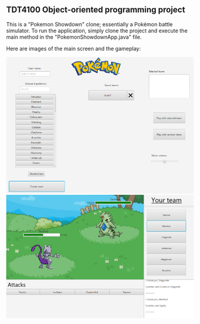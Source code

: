 ## TDT4100 Object-oriented programming project

This is a "Pokemon Showdown" clone; essentially a Pokémon battle simulator. To run the application, simply clone the project and execute the main method in the "PokemonShowdownApp.java" file.

Here are images of the main screen and the gameplay:

![Image not found](/images/main-screen.png)
![Image not found](/images/gameplay.png)

